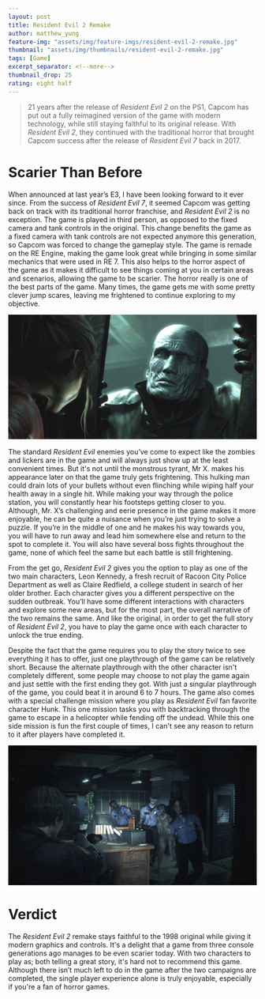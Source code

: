```yaml
---
layout: post
title: Resident Evil 2 Remake
author: matthew_yung
feature-img: "assets/img/feature-imgs/resident-evil-2-remake.jpg"
thumbnail: "assets/img/thumbnails/resident-evil-2-remake.jpg"
tags: [Game]
excerpt_separator: <!--more-->
thumbnail_drop: 25
rating: eight half
---
```


> 21 years after the release of *Resident Evil 2* on the PS1, Capcom has put out a fully reimagined version of the game with modern technology, while still staying faithful to its original release. With *Resident Evil 2*, they continued with the traditional horror that brought Capcom success after the release of *Resident Evil 7* back in 2017.
<!--more-->

# Scarier Than Before

When announced at last year’s E3, I have been looking forward to it ever since. From the success of *Resident Evil 7*, it seemed Capcom was getting back on track with its traditional horror franchise, and *Resident Evil 2* is no exception. The game is played in third person, as opposed to the fixed camera and tank controls in the original. This change benefits the game as a fixed camera with tank controls are not expected anymore this generation, so Capcom was forced to change the gameplay style. The game is remade on the RE Engine, making the game look great while bringing in some similar mechanics that were used in RE 7. This also helps to the horror aspect of the game as it makes it difficult to see things coming at you in certain areas and scenarios, allowing the game to be scarier. The horror really is one of the best parts of the game. Many times, the game gets me with some pretty clever jump scares, leaving me frightened to continue exploring to my objective.

![Scarier Than Before](/assets/img/in-line/resident-evil-2-remake-1.jpg)

The standard *Resident Evil* enemies you’ve come to expect like the zombies and lickers are in the game and will always just show up at the least convenient times. But it's not until the monstrous tyrant, Mr X. makes his appearance later on that the game truly gets frightening. This hulking man could drain lots of your bullets without even flinching while wiping half your health away in a single hit. While making your way through the police station, you will constantly hear his footsteps getting closer to you. Although, Mr. X’s challenging and eerie presence in the game makes it more enjoyable, he can be quite a nuisance when you’re just trying to solve a puzzle. If you’re in the middle of one and he makes his way towards you, you will have to run away and lead him somewhere else and return to the spot to complete it. You will also have several boss fights throughout the game, none of which feel the same but each battle is still frightening.

From the get go, *Resident Evil 2* gives you the option to play as one of the two main characters, Leon Kennedy, a fresh recruit of Racoon City Police Department as well as Claire Redfield, a college student in search of her older brother. Each character gives you a different perspective on the sudden outbreak. You’ll have some different interactions with characters and explore some new areas, but for the most part, the overall narrative of the two remains the same. And like the original, in order to get the full story of *Resident Evil 2*, you have to play the game once with each character to unlock the true ending.

Despite the fact that the game requires you to play the story twice to see everything it has to offer, just one playthrough of the game can be relatively short. Because the alternate playthrough with the other character isn't completely different, some people may choose to not play the game again and just settle with the first ending they got. With just a singular playthrough of the game, you could beat it in around 6 to 7 hours. The game also comes with a special challenge mission where you play as *Resident Evil* fan favorite character Hunk. This one mission tasks you with backtracking through the game to escape in a helicopter while fending off the undead. While this one side mission is fun the first couple of times, I can't see any reason to return to it after players have completed it.

![Scarier Than Before](/assets/img/in-line/resident-evil-2-remake-2.jpg)

# Verdict

The *Resident Evil 2* remake stays faithful to the 1998 original while giving it modern graphics and controls. It's a delight that a game from three console generations ago manages to be even scarier today. With two characters to play as; both telling a great story, it's hard not to recommend this game. Although there isn’t much left to do in the game after the two campaigns are completed, the single player experience alone is truly enjoyable, especially if you're a fan of horror games.
